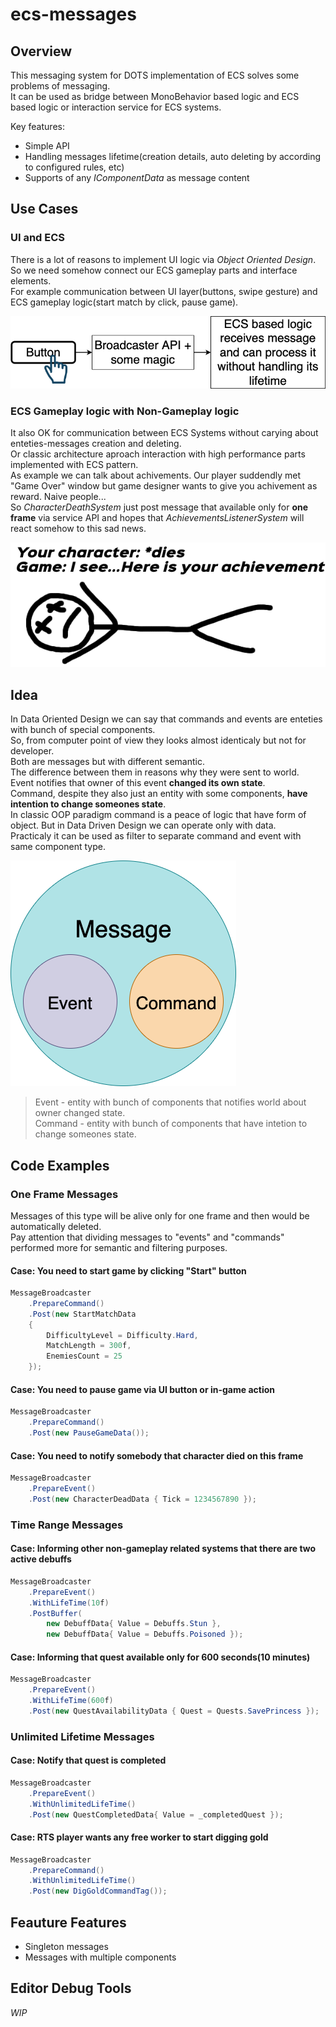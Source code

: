 # ecs-messages

## Overview
This messaging system for DOTS implementation of ECS solves some problems of messaging.<br/>
It can be used as bridge between MonoBehavior based logic and ECS based logic or interaction service for ECS systems.<br/>

Key features:
- Simple API
- Handling messages lifetime(creation details, auto deleting by according to configured rules, etc)
- Supports of any *IComponentData* as message content

## Use Cases

### UI and ECS 
There is a lot of reasons to implement UI logic via *Object Oriented Design*.<br/>
So we need somehow connect our ECS gameplay parts and interface elements.<br/>
For example communication between UI layer(buttons, swipe gesture) and ECS gameplay logic(start match by click, pause game).<br/>

![UI magic](documentation/use_case_ui.png)

### ECS Gameplay logic with Non-Gameplay logic 
It also OK for communication between ECS Systems without carying about enteties-messages creation and deleting.<br/>
Or classic architecture aproach interaction with high performance parts implemented with ECS pattern.<br/>
As example we can talk about achivements. Our player suddendly met "Game Over" window but game designer wants to give you achivement as reward. Naive people...<br/>
So *CharacterDeathSystem* just post message that available only for **one frame** via service API and hopes that *AchievementsListenerSystem* will react somehow to this sad news.<br/>

![Achiements happens..](documentation/use_case_achievement.png)

## Idea
In Data Oriented Design we can say that commands and events are enteties with bunch of special components.<br/>
So, from computer point of view they looks almost identicaly but not for developer.<br/>
Both are messages but with different semantic.<br/>
The difference between them in reasons why they were sent to world.<br/>
Event notifies that owner of this event **changed its own state**.<br/>
Command, despite they also just an entity with some components, **have intention to change someones state**.<br/>
In classic OOP paradigm command is a peace of logic that have form of object. But in Data Driven Design we can operate only with data.<br/>
Practicaly it can be used as filter to separate command and event with same component type. 

![Everything is message](documentation/data_driven_message.png)

> Event - entity with bunch of components that notifies world about owner changed state.<br/> 
> Command - entity with bunch of components that have intetion to change someones state.<br/>

## Code Examples

### One Frame Messages
Messages of this type will be alive only for one frame and then would be automatically deleted.<br/>
Pay attention that dividing messages to "events" and "commands" performed more for semantic and filtering purposes.<br/>

#### Case: You need to start game by clicking "Start" button
```csharp                     
MessageBroadcaster
    .PrepareCommand()
    .Post(new StartMatchData
    {
        DifficultyLevel = Difficulty.Hard,
        MatchLength = 300f,
        EnemiesCount = 25
    });
```
#### Case: You need to pause game via UI button or in-game action
```csharp
MessageBroadcaster
    .PrepareCommand()
    .Post(new PauseGameData());
```

#### Case: You need to notify somebody that character died on this frame
```csharp
MessageBroadcaster
    .PrepareEvent()
    .Post(new CharacterDeadData { Tick = 1234567890 });
```

### Time Range Messages

#### Case: Informing other non-gameplay related systems that there are two active debuffs
```csharp
MessageBroadcaster
    .PrepareEvent()
    .WithLifeTime(10f)
    .PostBuffer(
        new DebuffData{ Value = Debuffs.Stun },
        new DebuffData{ Value = Debuffs.Poisoned });
```

#### Case: Informing that quest available only for 600 seconds(10 minutes)
```csharp
MessageBroadcaster
    .PrepareEvent()
    .WithLifeTime(600f)
    .Post(new QuestAvailabilityData { Quest = Quests.SavePrincess });
```

### Unlimited Lifetime Messages

#### Case: Notify that quest is completed
```csharp
MessageBroadcaster
    .PrepareEvent()
    .WithUnlimitedLifeTime()
    .Post(new QuestCompletedData{ Value = _completedQuest });
```

#### Case: RTS player wants any free worker to start digging gold
```csharp
MessageBroadcaster
    .PrepareCommand()
    .WithUnlimitedLifeTime()
    .Post(new DigGoldCommandTag());
```

## Feauture Features
- Singleton messages
- Messages with multiple components

## Editor Debug Tools
*WIP*